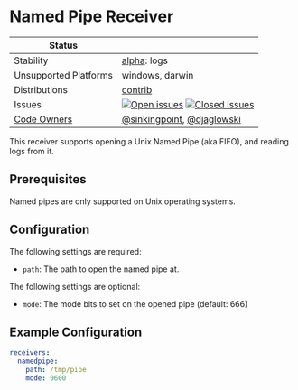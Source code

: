 # Named Pipe Receiver

<!-- status autogenerated section -->
| Status        |           |
| ------------- |-----------|
| Stability     | [alpha]: logs   |
| Unsupported Platforms | windows, darwin |
| Distributions | [contrib] |
| Issues        | [![Open issues](https://img.shields.io/github/issues-search/open-telemetry/opentelemetry-collector-contrib?query=is%3Aissue%20is%3Aopen%20label%3Areceiver%2Fnamedpipe%20&label=open&color=orange&logo=opentelemetry)](https://github.com/open-telemetry/opentelemetry-collector-contrib/issues?q=is%3Aopen+is%3Aissue+label%3Areceiver%2Fnamedpipe) [![Closed issues](https://img.shields.io/github/issues-search/open-telemetry/opentelemetry-collector-contrib?query=is%3Aissue%20is%3Aclosed%20label%3Areceiver%2Fnamedpipe%20&label=closed&color=blue&logo=opentelemetry)](https://github.com/open-telemetry/opentelemetry-collector-contrib/issues?q=is%3Aclosed+is%3Aissue+label%3Areceiver%2Fnamedpipe) |
| [Code Owners](https://github.com/open-telemetry/opentelemetry-collector-contrib/blob/main/CONTRIBUTING.md#becoming-a-code-owner)    | [@sinkingpoint](https://www.github.com/sinkingpoint), [@djaglowski](https://www.github.com/djaglowski) |

[alpha]: https://github.com/open-telemetry/opentelemetry-collector#alpha
[contrib]: https://github.com/open-telemetry/opentelemetry-collector-releases/tree/main/distributions/otelcol-contrib
<!-- end autogenerated section -->

This receiver supports opening a Unix Named Pipe (aka FIFO), and reading logs from it.

## Prerequisites

Named pipes are only supported on Unix operating systems.


## Configuration

The following settings are required:

- `path`: The path to open the named pipe at.

The following settings are optional:

- `mode`: The mode bits to set on the opened pipe (default: 666)

## Example Configuration

```yaml
receivers:
  namedpipe:
    path: /tmp/pipe
    mode: 0600
```
